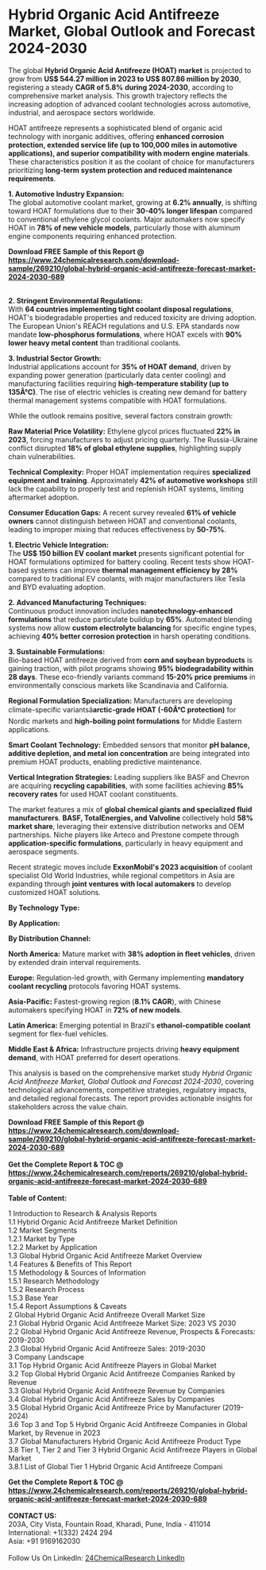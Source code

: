 <h1>Hybrid Organic Acid Antifreeze Market, Global Outlook and Forecast 2024-2030</h1><p>The global <strong>Hybrid Organic Acid Antifreeze (HOAT) market</strong> is projected to grow from <strong>US$ 544.27 million in 2023 to US$ 807.86 million by 2030</strong>, registering a steady <strong>CAGR of 5.8% during 2024-2030</strong>, according to comprehensive market analysis. This growth trajectory reflects the increasing adoption of advanced coolant technologies across automotive, industrial, and aerospace sectors worldwide.</p><p>HOAT antifreeze represents a sophisticated blend of organic acid technology with inorganic additives, offering <strong>enhanced corrosion protection, extended service life (up to 100,000 miles in automotive applications), and superior compatibility with modern engine materials</strong>. These characteristics position it as the coolant of choice for manufacturers prioritizing <strong>long-term system protection and reduced maintenance requirements</strong>.</p><p><strong>1. Automotive Industry Expansion:</strong><br>
The global automotive coolant market, growing at <strong>6.2% annually</strong>, is shifting toward HOAT formulations due to their <strong>30-40% longer lifespan</strong> compared to conventional ethylene glycol coolants. Major automakers now specify HOAT in <strong>78% of new vehicle models</strong>, particularly those with aluminum engine components requiring enhanced protection.</p><div><b>Download FREE Sample of this Report @ 
            <a href="https://www.24chemicalresearch.com/download-sample/269210/global-hybrid-organic-acid-antifreeze-forecast-market-2024-2030-689">
            https://www.24chemicalresearch.com/download-sample/269210/global-hybrid-organic-acid-antifreeze-forecast-market-2024-2030-689</a></b></div><br><p><strong>2. Stringent Environmental Regulations:</strong><br>
With <strong>64 countries implementing tight coolant disposal regulations</strong>, HOAT's biodegradable properties and reduced toxicity are driving adoption. The European Union's REACH regulations and U.S. EPA standards now mandate <strong>low-phosphorus formulations</strong>, where HOAT excels with <strong>90% lower heavy metal content</strong> than traditional coolants.</p><p><strong>3. Industrial Sector Growth:</strong><br>
Industrial applications account for <strong>35% of HOAT demand</strong>, driven by expanding power generation (particularly data center cooling) and manufacturing facilities requiring <strong>high-temperature stability (up to 135Â°C)</strong>. The rise of electric vehicles is creating new demand for battery thermal management systems compatible with HOAT formulations.</p><p>While the outlook remains positive, several factors constrain growth:</p><p><strong>Raw Material Price Volatility:</strong> Ethylene glycol prices fluctuated <strong>22% in 2023</strong>, forcing manufacturers to adjust pricing quarterly. The Russia-Ukraine conflict disrupted <strong>18% of global ethylene supplies</strong>, highlighting supply chain vulnerabilities.</p><p><strong>Technical Complexity:</strong> Proper HOAT implementation requires <strong>specialized equipment and training</strong>. Approximately <strong>42% of automotive workshops</strong> still lack the capability to properly test and replenish HOAT systems, limiting aftermarket adoption.</p><p><strong>Consumer Education Gaps:</strong> A recent survey revealed <strong>61% of vehicle owners</strong> cannot distinguish between HOAT and conventional coolants, leading to improper mixing that reduces effectiveness by <strong>50-75%</strong>.</p><p><strong>1. Electric Vehicle Integration:</strong><br>
The <strong>US$ 150 billion EV coolant market</strong> presents significant potential for HOAT formulations optimized for battery cooling. Recent tests show HOAT-based systems can improve <strong>thermal management efficiency by 28%</strong> compared to traditional EV coolants, with major manufacturers like Tesla and BYD evaluating adoption.</p><p><strong>2. Advanced Manufacturing Techniques:</strong><br>
Continuous product innovation includes <strong>nanotechnology-enhanced formulations</strong> that reduce particulate buildup by <strong>65%</strong>. Automated blending systems now allow <strong>custom electrolyte balancing</strong> for specific engine types, achieving <strong>40% better corrosion protection</strong> in harsh operating conditions.</p><p><strong>3. Sustainable Formulations:</strong><br>
Bio-based HOAT antifreeze derived from <strong>corn and soybean byproducts</strong> is gaining traction, with pilot programs showing <strong>95% biodegradability within 28 days</strong>. These eco-friendly variants command <strong>15-20% price premiums</strong> in environmentally conscious markets like Scandinavia and California.</p><p><strong>Regional Formulation Specialization:</strong> Manufacturers are developing climate-specific variantsâ<strong>arctic-grade HOAT (-60Â°C protection)</strong> for Nordic markets and <strong>high-boiling point formulations</strong> for Middle Eastern applications.</p><p><strong>Smart Coolant Technology:</strong> Embedded sensors that monitor <strong>pH balance, additive depletion, and metal ion concentration</strong> are being integrated into premium HOAT products, enabling predictive maintenance.</p><p><strong>Vertical Integration Strategies:</strong> Leading suppliers like BASF and Chevron are acquiring <strong>recycling capabilities</strong>, with some facilities achieving <strong>85% recovery rates</strong> for used HOAT coolant constituents.</p><p>The market features a mix of <strong>global chemical giants and specialized fluid manufacturers</strong>. <strong>BASF, TotalEnergies, and Valvoline</strong> collectively hold <strong>58% market share</strong>, leveraging their extensive distribution networks and OEM partnerships. Niche players like Arteco and Prestone compete through <strong>application-specific formulations</strong>, particularly in heavy equipment and aerospace segments.</p><p>Recent strategic moves include <strong>ExxonMobil's 2023 acquisition</strong> of coolant specialist Old World Industries, while regional competitors in Asia are expanding through <strong>joint ventures with local automakers</strong> to develop customized HOAT solutions.</p><p><strong>By Technology Type:</strong></p><p><strong>By Application:</strong></p><p><strong>By Distribution Channel:</strong></p><p><strong>North America:</strong> Mature market with <strong>38% adoption in fleet vehicles</strong>, driven by extended drain interval requirements.</p><p><strong>Europe:</strong> Regulation-led growth, with Germany implementing <strong>mandatory coolant recycling</strong> protocols favoring HOAT systems.</p><p><strong>Asia-Pacific:</strong> Fastest-growing region (<strong>8.1% CAGR</strong>), with Chinese automakers specifying HOAT in <strong>72% of new models</strong>.</p><p><strong>Latin America:</strong> Emerging potential in Brazil's <strong>ethanol-compatible coolant</strong> segment for flex-fuel vehicles.</p><p><strong>Middle East &amp; Africa:</strong> Infrastructure projects driving <strong>heavy equipment demand</strong>, with HOAT preferred for desert operations.</p><p>This analysis is based on the comprehensive market study <em>Hybrid Organic Acid Antifreeze Market, Global Outlook and Forecast 2024-2030</em>, covering technological advancements, competitive strategies, regulatory impacts, and detailed regional forecasts. The report provides actionable insights for stakeholders across the value chain.</p><div><b>Download FREE Sample of this Report @ 
            <a href="https://www.24chemicalresearch.com/download-sample/269210/global-hybrid-organic-acid-antifreeze-forecast-market-2024-2030-689">
            https://www.24chemicalresearch.com/download-sample/269210/global-hybrid-organic-acid-antifreeze-forecast-market-2024-2030-689</a></b></div><br><div><b>Get the Complete Report & TOC @ 
            <a href="https://www.24chemicalresearch.com/reports/269210/global-hybrid-organic-acid-antifreeze-forecast-market-2024-2030-689">
            https://www.24chemicalresearch.com/reports/269210/global-hybrid-organic-acid-antifreeze-forecast-market-2024-2030-689</a></b></div><br>
            <b>Table of Content:</b><p>1 Introduction to Research & Analysis Reports<br />
    1.1 Hybrid Organic Acid Antifreeze Market Definition<br />
    1.2 Market Segments<br />
        1.2.1 Market by Type<br />
        1.2.2 Market by Application<br />
    1.3 Global Hybrid Organic Acid Antifreeze Market Overview<br />
    1.4 Features & Benefits of This Report<br />
    1.5 Methodology & Sources of Information<br />
        1.5.1 Research Methodology<br />
        1.5.2 Research Process<br />
        1.5.3 Base Year<br />
        1.5.4 Report Assumptions & Caveats<br />
2 Global Hybrid Organic Acid Antifreeze Overall Market Size<br />
    2.1 Global Hybrid Organic Acid Antifreeze Market Size: 2023 VS 2030<br />
    2.2 Global Hybrid Organic Acid Antifreeze Revenue, Prospects & Forecasts: 2019-2030<br />
    2.3 Global Hybrid Organic Acid Antifreeze Sales: 2019-2030<br />
3 Company Landscape<br />
    3.1 Top Hybrid Organic Acid Antifreeze Players in Global Market<br />
    3.2 Top Global Hybrid Organic Acid Antifreeze Companies Ranked by Revenue<br />
    3.3 Global Hybrid Organic Acid Antifreeze Revenue by Companies<br />
    3.4 Global Hybrid Organic Acid Antifreeze Sales by Companies<br />
    3.5 Global Hybrid Organic Acid Antifreeze Price by Manufacturer (2019-2024)<br />
    3.6 Top 3 and Top 5 Hybrid Organic Acid Antifreeze Companies in Global Market, by Revenue in 2023<br />
    3.7 Global Manufacturers Hybrid Organic Acid Antifreeze Product Type<br />
    3.8 Tier 1, Tier 2 and Tier 3 Hybrid Organic Acid Antifreeze Players in Global Market<br />
        3.8.1 List of Global Tier 1 Hybrid Organic Acid Antifreeze Compani</p><div><b>Get the Complete Report & TOC @ 
            <a href="https://www.24chemicalresearch.com/reports/269210/global-hybrid-organic-acid-antifreeze-forecast-market-2024-2030-689">
            https://www.24chemicalresearch.com/reports/269210/global-hybrid-organic-acid-antifreeze-forecast-market-2024-2030-689</a></b></div><br><b>CONTACT US:</b><br>
            203A, City Vista, Fountain Road, Kharadi, Pune, India - 411014<br>
            International: +1(332) 2424 294<br>
            Asia: +91 9169162030 <br><br>
            Follow Us On LinkedIn: <a href="https://www.linkedin.com/company/24chemicalresearch/">24ChemicalResearch LinkedIn</a>
